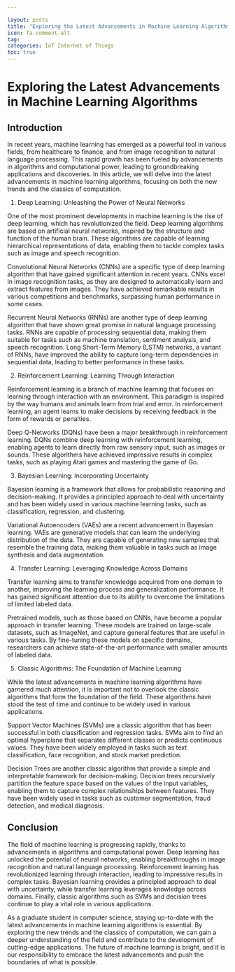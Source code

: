 ```yaml
---

layout: posts
title: "Exploring the Latest Advancements in Machine Learning Algorithms"
icon: fa-comment-alt
tag:      
categories: IoT Internet of Things
toc: true
---
```




# Exploring the Latest Advancements in Machine Learning Algorithms

## Introduction

In recent years, machine learning has emerged as a powerful tool in various fields, from healthcare to finance, and from image recognition to natural language processing. This rapid growth has been fueled by advancements in algorithms and computational power, leading to groundbreaking applications and discoveries. In this article, we will delve into the latest advancements in machine learning algorithms, focusing on both the new trends and the classics of computation.

1. Deep Learning: Unleashing the Power of Neural Networks

One of the most prominent developments in machine learning is the rise of deep learning, which has revolutionized the field. Deep learning algorithms are based on artificial neural networks, inspired by the structure and function of the human brain. These algorithms are capable of learning hierarchical representations of data, enabling them to tackle complex tasks such as image and speech recognition.

Convolutional Neural Networks (CNNs) are a specific type of deep learning algorithm that have gained significant attention in recent years. CNNs excel in image recognition tasks, as they are designed to automatically learn and extract features from images. They have achieved remarkable results in various competitions and benchmarks, surpassing human performance in some cases.

Recurrent Neural Networks (RNNs) are another type of deep learning algorithm that have shown great promise in natural language processing tasks. RNNs are capable of processing sequential data, making them suitable for tasks such as machine translation, sentiment analysis, and speech recognition. Long Short-Term Memory (LSTM) networks, a variant of RNNs, have improved the ability to capture long-term dependencies in sequential data, leading to better performance in these tasks.

2. Reinforcement Learning: Learning Through Interaction

Reinforcement learning is a branch of machine learning that focuses on learning through interaction with an environment. This paradigm is inspired by the way humans and animals learn from trial and error. In reinforcement learning, an agent learns to make decisions by receiving feedback in the form of rewards or penalties.

Deep Q-Networks (DQNs) have been a major breakthrough in reinforcement learning. DQNs combine deep learning with reinforcement learning, enabling agents to learn directly from raw sensory input, such as images or sounds. These algorithms have achieved impressive results in complex tasks, such as playing Atari games and mastering the game of Go.

3. Bayesian Learning: Incorporating Uncertainty

Bayesian learning is a framework that allows for probabilistic reasoning and decision-making. It provides a principled approach to deal with uncertainty and has been widely used in various machine learning tasks, such as classification, regression, and clustering.

Variational Autoencoders (VAEs) are a recent advancement in Bayesian learning. VAEs are generative models that can learn the underlying distribution of the data. They are capable of generating new samples that resemble the training data, making them valuable in tasks such as image synthesis and data augmentation.

4. Transfer Learning: Leveraging Knowledge Across Domains

Transfer learning aims to transfer knowledge acquired from one domain to another, improving the learning process and generalization performance. It has gained significant attention due to its ability to overcome the limitations of limited labeled data.

Pretrained models, such as those based on CNNs, have become a popular approach in transfer learning. These models are trained on large-scale datasets, such as ImageNet, and capture general features that are useful in various tasks. By fine-tuning these models on specific domains, researchers can achieve state-of-the-art performance with smaller amounts of labeled data.

5. Classic Algorithms: The Foundation of Machine Learning

While the latest advancements in machine learning algorithms have garnered much attention, it is important not to overlook the classic algorithms that form the foundation of the field. These algorithms have stood the test of time and continue to be widely used in various applications.

Support Vector Machines (SVMs) are a classic algorithm that has been successful in both classification and regression tasks. SVMs aim to find an optimal hyperplane that separates different classes or predicts continuous values. They have been widely employed in tasks such as text classification, face recognition, and stock market prediction.

Decision Trees are another classic algorithm that provide a simple and interpretable framework for decision-making. Decision trees recursively partition the feature space based on the values of the input variables, enabling them to capture complex relationships between features. They have been widely used in tasks such as customer segmentation, fraud detection, and medical diagnosis.

## Conclusion

The field of machine learning is progressing rapidly, thanks to advancements in algorithms and computational power. Deep learning has unlocked the potential of neural networks, enabling breakthroughs in image recognition and natural language processing. Reinforcement learning has revolutionized learning through interaction, leading to impressive results in complex tasks. Bayesian learning provides a principled approach to deal with uncertainty, while transfer learning leverages knowledge across domains. Finally, classic algorithms such as SVMs and decision trees continue to play a vital role in various applications.

As a graduate student in computer science, staying up-to-date with the latest advancements in machine learning algorithms is essential. By exploring the new trends and the classics of computation, we can gain a deeper understanding of the field and contribute to the development of cutting-edge applications. The future of machine learning is bright, and it is our responsibility to embrace the latest advancements and push the boundaries of what is possible.